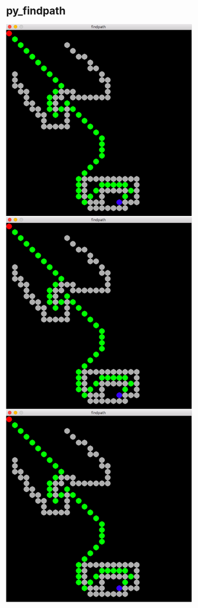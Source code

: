 # py_findpath
  ![截图1](https://github.com/fflydev/py_findpath/blob/master/img/1.png)
  ![截图2](https://github.com/fflydev/py_findpath/blob/master/img/1.png)
  ![截图3](https://github.com/fflydev/py_findpath/blob/master/img/1.png)
